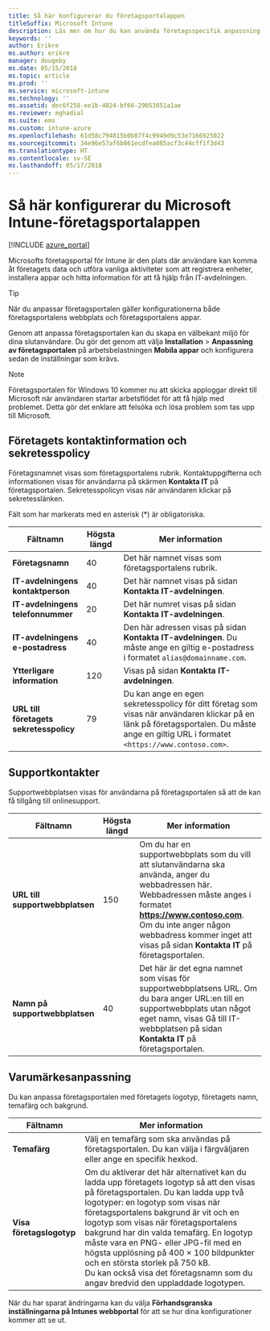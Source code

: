 ```yaml
---
title: Så här konfigurerar du företagsportalappen
titleSuffix: Microsoft Intune
description: Läs mer om hur du kan använda företagsspecifik anpassning i Intune-företagsportalsappen.
keywords: ''
author: Erikre
ms.author: erikre
manager: dougeby
ms.date: 05/15/2018
ms.topic: article
ms.prod: ''
ms.service: microsoft-intune
ms.technology: ''
ms.assetid: dec6f258-ee1b-4824-bf66-29053051a1ae
ms.reviewer: mghadial
ms.suite: ems
ms.custom: intune-azure
ms.openlocfilehash: 61d58c794015b0b87f4c9949d9c53e7166925022
ms.sourcegitcommit: 34e96e57af6b861ecdfea085acf3c44cff1f3d43
ms.translationtype: HT
ms.contentlocale: sv-SE
ms.lasthandoff: 05/17/2018
---
```

# <a name="how-to-configure-the-microsoft-intune-company-portal-app"></a>Så här konfigurerar du Microsoft Intune-företagsportalappen

[!INCLUDE [azure_portal](./includes/azure_portal.md)]

Microsofts företagsportal för Intune är den plats där användare kan komma åt företagets data och utföra vanliga aktiviteter som att registrera enheter, installera appar och hitta information för att få hjälp från IT-avdelningen.        

> [!Tip]        
> När du anpassar företagsportalen gäller konfigurationerna både företagsportalens webbplats och företagsportalens appar.       

Genom att anpassa företagsportalen kan du skapa en välbekant miljö för dina slutanvändare. Du gör det genom att välja **Installation** > **Anpassning av företagsportalen** på arbetsbelastningen **Mobila appar**  och konfigurera sedan de inställningar som krävs.  

> [!Note]       
> Företagsportalen för Windows 10 kommer nu att skicka apploggar direkt till Microsoft när användaren startar arbetsflödet för att få hjälp med problemet. Detta gör det enklare att felsöka och lösa problem som tas upp till Microsoft.  

## <a name="company-contact-information-and-privacy-statement"></a>Företagets kontaktinformation och sekretesspolicy        
Företagsnamnet visas som företagsportalens rubrik. Kontaktuppgifterna och informationen visas för användarna på skärmen **Kontakta IT** på företagsportalen. Sekretesspolicyn visas när användaren klickar på sekretesslänken.

Fält som har markerats med en asterisk (*) är obligatoriska.       


| Fältnamn | Högsta längd | Mer information |
|---|---|---|
|**Företagsnamn**| 40 | Det här namnet visas som företagsportalens rubrik. |
|**IT-avdelningens kontaktperson** | 40 | Det här namnet visas på sidan **Kontakta IT-avdelningen**. |
|**IT-avdelningens telefonnummer** | 20 | Det här numret visas på sidan **Kontakta IT-avdelningen**. |
|**IT-avdelningens e-postadress**| 40 | Den här adressen visas på sidan **Kontakta IT-avdelningen**. Du måste ange en giltig e-postadress i formatet `alias@domainname.com`. |
| **Ytterligare information**|    120     | Visas på sidan **Kontakta IT-avdelningen**. |
| **URL till företagets sekretesspolicy** |     79     | Du kan ange en egen sekretesspolicy för ditt företag som visas när användaren klickar på en länk på företagsportalen. Du måste ange en giltig URL i formatet `<https://www.contoso.com>`. |

## <a name="support-contacts"></a>Supportkontakter     
Supportwebbplatsen visas för användarna på företagsportalen så att de kan få tillgång till onlinesupport.        

|Fältnamn|Högsta längd|Mer information|
|---|---|---|
|**URL till supportwebbplatsen**|150|Om du har en supportwebbplats som du vill att slutanvändarna ska använda, anger du webbadressen här. Webbadressen måste anges i formatet **https://www.contoso.com**. Om du inte anger någon webbadress kommer inget att visas på sidan **Kontakta IT** på företagsportalen.|
|**Namn på supportwebbplatsen**|40|Det här är det egna namnet som visas för supportwebbplatsens URL. Om du bara anger URL:en till en supportwebbplats utan något eget namn, visas Gå till IT-webbplatsen på sidan **Kontakta IT** på företagsportalen.

## <a name="company-branding-customization"></a>Varumärkesanpassning       
Du kan anpassa företagsportalen med företagets logotyp, företagets namn, temafärg och bakgrund.     

|Fältnamn|Mer information|
|---|---|
|**Temafärg**|Välj en temafärg som ska användas på företagsportalen. Du kan välja i färgväljaren eller ange en specifik hexkod.|
|**Visa företagslogotyp**|Om du aktiverar det här alternativet kan du ladda upp företagets logotyp så att den visas på företagsportalen. Du kan ladda upp två logotyper: en logotyp som visas när företagsportalens bakgrund är vit och en logotyp som visas när företagsportalens bakgrund har din valda temafärg. En logotyp måste vara en PNG- eller JPG-fil med en högsta upplösning på 400 × 100 bildpunkter och en största storlek på 750 kB.<br>Du kan också visa det företagsnamn som du angav bredvid den uppladdade logotypen.|

När du har sparat ändringarna kan du välja **Förhandsgranska inställningarna på Intunes webbportal** för att se hur dina konfigurationer kommer att se ut.

